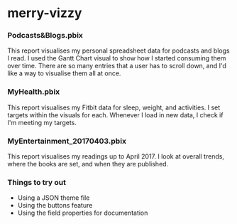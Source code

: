 # merry-vizzy
### Podcasts&Blogs.pbix
This report visualises my personal spreadsheet data for podcasts and blogs I read.
I used the Gantt Chart visual to show how I started consuming them over time. There are so many entries that a user has to scroll down, and I'd like a way to visualise them all at once. 


### MyHealth.pbix
This report visualises my Fitbit data for sleep, weight, and activities.
I set targets within the visuals for each. Whenever I load in new data, I check if I'm meeting my targets.


### MyEntertainment_20170403.pbix
This report visualises my readings up to April 2017. I look at overall trends, where the books are set, and when they are published.

### Things to try out
- Using a JSON theme file
- Using the buttons feature
- Using the field properties for documentation
